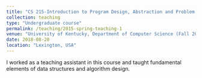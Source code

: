 ```yaml
---
title: "CS 215-Introduction to Program Design, Abstraction and Problem Solving (C++Programming)"
collection: teaching
type: "Undergraduate course"
permalink: /teaching/2015-spring-teaching-1
venue: "University of Kentucky, Department of Computer Science (Fall 2018 & Spring 2019)"
date: 2018-08-20
location: "Lexington, USA"
---
```


 I worked as a teaching assistant in this course and taught fundamental elements of data structures and algorithm design.
